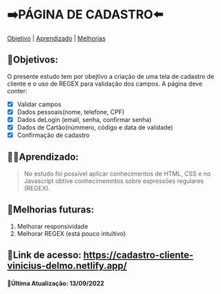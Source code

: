 # ➡️PÁGINA DE CADASTRO⬅️

[Objetivo](#Objetivo) |
[Aprendizado](#Aprendizado) |
[Melhorias](#Melhorias-futuras)

## 🎯Objetivos:
O presente estudo tem por obejtivo a criação de uma tela de cadastro de cliente e o uso de REGEX para validação dos campos. A página deve conter:

- [x] Validar campos
- [x] Dados pessoais(nome, telefone, CPF)
- [x] Dados deLogin (email, senha, confirmar senha)
- [x] Dados de Cartão(númmero, código e data de validade)
- [x] Confirmação de cadastro

## 👨‍🏫Aprendizado:
> No estudo foi possível aplicar conhecimentos de HTML, CSS e no Javascript obtive conhecimemntos sobre expressões regulares (REGEX).

## 🚀Melhorias futuras:

1. Melhorar responsividade 
2. Melhorar REGEX (está pouco intuitivo)
    

## 🔗Link de acesso: **https://cadastro-cliente-vinicius-delmo.netlify.app/**
#### 🔄Última Atualização: 13/09/2022
  
